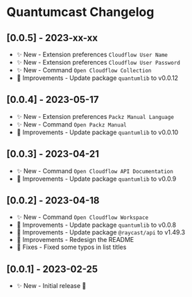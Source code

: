 # Quantumcast Changelog

## [0.0.5] - 2023-xx-xx

- ✨ New - Extension preferences `Cloudflow User Name`
- ✨ New - Extension preferences `Cloudflow User Password`
- ✨ New - Command `Open Cloudflow Collection`
- 💎 Improvements - Update package `quantumlib` to v0.0.12

## [0.0.4] - 2023-05-17

- ✨ New - Extension preferences `Packz Manual Language`
- ✨ New - Command `Open Packz Manual`
- 💎 Improvements - Update package `quantumlib` to v0.0.10

## [0.0.3] - 2023-04-21

- ✨ New - Command `Open Cloudflow API Documentation`
- 💎 Improvements - Update package `quantumlib` to v0.0.9

## [0.0.2] - 2023-04-18

- ✨ New - Command `Open Cloudflow Workspace`
- 💎 Improvements - Update package `quantumlib` to v0.0.8
- 💎 Improvements - Update package `@raycast/api` to v1.49.3
- 💎 Improvements - Redesign the README
- 🐞 Fixes - Fixed some typos in list titles

## [0.0.1] - 2023-02-25

- ✨ New - Initial release 🥳
